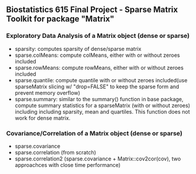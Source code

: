 ## Biostatistics 615 Final Project - Sparse Matrix Toolkit for package "Matrix"
### Exploratory Data Analysis of a Matrix object (dense or sparse)
- sparsity: computes sparsity of dense/sparse matrix
- sparse.colMeans: compute colMeans, either with or without zeroes included
- sparse.rowMeans: compute rowMeans, either with or without zeroes included
- sparse.quantile: compute quantile with or without zeroes included(use sparseMatrix slicing w/ "drop=FALSE" to keep the sparse form and prevent memory overflow)
- sparse.summary: similar to the summary() function in base package, compute summary statistics for a sparseMatrix (with or without zeroes) including including sparsity, mean and quartiles. This function does not work for dense matrix.

### Covariance/Correlation of a Matrix object (dense or sparse)
- sparse.covariance
- sparse.correlation (from scratch)
- sparse.correlation2 (sparse.covariance + Matrix::cov2cor(cov), two approachces with close time performance)
